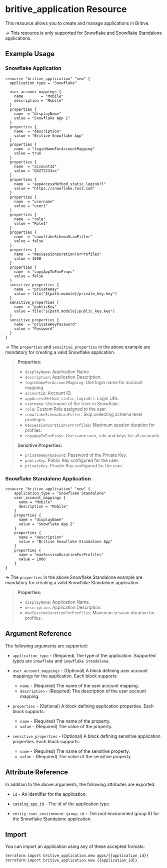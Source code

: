 # britive_application Resource

This resource allows you to create and manage applications in Britive.

-> This resource is only supported for Snowflake and Snowflake Standalone applications.

## Example Usage

### Snowflake Application

```hcl
resource "britive_application" "new" {
  application_type = "Snowflake"
  
  user_account_mappings {
    name        = "Mobile"
    description = "Mobile"
  }
  properties {
    name  = "displayName"
    value = "Snowflake App 1"
  }
  properties {
    name  = "description"
    value = "Britive Snowflake App"
  }
  properties {
    name  = "loginNameForAccountMapping"
    value = true
  }
  properties {
    name  = "accountId"
    value = "QXZ72233xx"
  }
  properties {
    name  = "appAccessMethod_static_loginUrl"
    value = "https://snowflake.test.com"
  }
  properties {
    name  = "username"
    value = "user1"
  }
  properties {
    name  = "role"
    value = "Role1"
  }
  properties {
    name  = "snowflakeSchemaScanFilter"
    value = false
  }
  properties {
    name  = "maxSessionDurationForProfiles"
    value = 1500
  }
  properties {
    name  = "copyAppToEnvProps"
    value = false
  }
  sensitive_properties {
    name  = "privateKey"
    value = file("${path.module}/private_key.key")
  }
  sensitive_properties {
    name  = "publicKey"
    value = file("${path.module}/public_key.key")
  }
  sensitive_properties {
    name  = "privateKeyPassword"
    value = "Password"
  }
}
```

-> The `properties` and `sensitive_properties` in the above example are mandatory for creating a valid Snowflake application.  
>**Properties:**
> - `displayName`: Application Name.
> - `description`: Application Description.
> - `loginNameForAccountMapping`: Use login name for account mapping.
> - `accountId`: Account ID.
> - `appAccessMethod_static_loginUrl`: Login URL.
> - `username`: Username of the User in Snowflake.
> - `role`: Custom Role assigned to the user.
> - `snowflakeSchemaScanFilter`: Skip collecting schema level privileges.
> - `maxSessionDurationForProfiles`: Maximum session duration for profiles.
> - `copyAppToEnvProps`: Use same user, role and keys for all accounts.

>**Sensitive Properties:**
> - `privateKeyPassword`: Password of the Private Key.
> - `publicKey`: Public Key configured for the user.
> - `privateKey`: Private Key configured for the user.

### Snowflake Standalone Application

```hcl
resource "britive_application" "new" {
    application_type = "Snowflake Standalone"
    user_account_mappings {
      name = "Mobile"
      description = "Mobile"
    }
    properties {
      name = "displayName"
      value = "Snowflake App 2"
    }
    properties {
      name = "description"
      value = "Britive Snowflake Standalone App"
    }
    properties {
      name = "maxSessionDurationForProfiles"
      value = 1000
    }
}
```

-> The `properties` in the above Snowflake Standalone example are mandatory for creating a valid Snowflake Standalone application.
>**Properties:**
> - `displayName`: Application Name.
> - `description`: Application Description.
> - `maxSessionDurationForProfiles`: Maximum session duration for profiles.

## Argument Reference

The following arguments are supported:

* `application_type` - (Required) The type of the application. Supported types are `Snowflake` and `Snowflake Standalone`.

* `user_account_mappings` - (Optional) A block defining user account mappings for the application. Each block supports:
  - `name` - (Required) The name of the user account mapping.
  - `description` - (Required) The description of the user account mapping.

* `properties` - (Optional) A block defining application properties. Each block supports:
  - `name` - (Required) The name of the property.
  - `value` - (Required) The value of the property.

* `sensitive_properties` - (Optional) A block defining sensitive application properties. Each block supports:
  - `name` - (Required) The name of the sensitive property.
  - `value` - (Required) The value of the sensitive property.

## Attribute Reference

In addition to the above arguments, the following attributes are exported.

* `id` - An identifier for the application.

* `catalog_app_id` - The id of the application type.

* `entity_root_environment_group_id` - The root environment group ID for the Snowflake Standalone application.

## Import

You can import an application using any of these accepted formats:

```sh
terraform import britive_application.new apps/{{application_id}}
terraform import britive_application.new {{application_id}}
```
